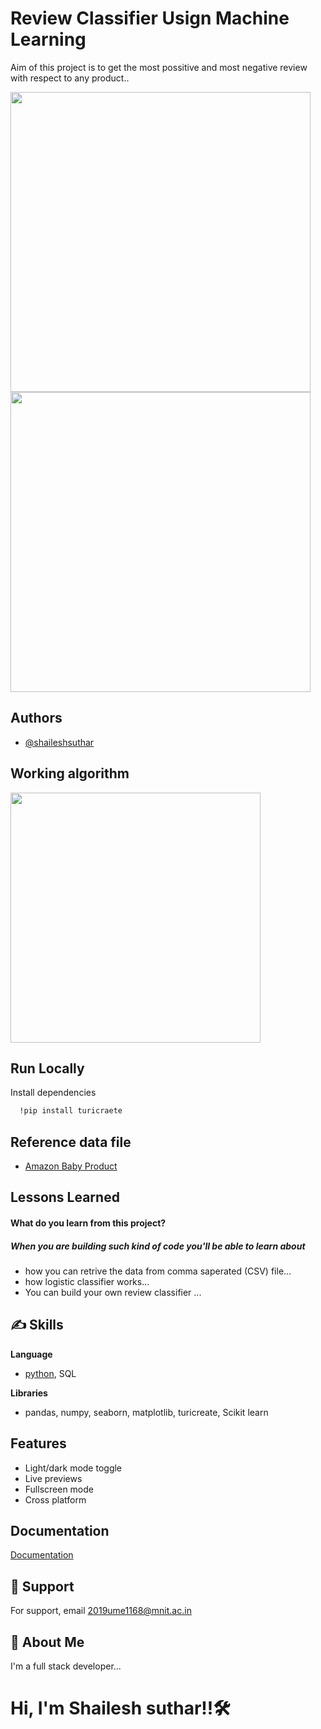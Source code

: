 
# Review Classifier Usign Machine Learning  

Aim of this project is to get the most possitive and most negative review with respect to any product..

<p float='left'>
  <img src='https://i0.wp.com/thecleverprogrammer.com/wp-content/uploads/2020/05/Presentation1.png?w=1280&ssl=1' width=480>
  <img src='https://lena-voita.github.io/resources/lectures/text_clf/intro/example_movie-min.png' width=480>  
</p>

                                                                                                               
## Authors

- [@shaileshsuthar](https://github.com/shaileshsuthar675/)


## Working algorithm

<p float='left'>
  <img src='https://media.geeksforgeeks.org/wp-content/uploads/classification-task.png' width=400>
</p>


## Run Locally

Install dependencies

```bash
  !pip install turicraete
```
## Reference data file
- [Amazon Baby Product](https://drive.google.com/file/d/1kQkWSvYMzCwaSZXq-248xuBGjlshseN5/view?usp=sharing)

## Lessons Learned
#### What do you learn from this project?
##### When you are building such kind of code you'll be able to learn about
- how you can retrive the data from comma saperated (CSV) file...
- how logistic classifier works...
- You can build your own review classifier ...

## ✍️ Skills
**Language**
- [python](https://www.python.org/), SQL

**Libraries**
- pandas, numpy, seaborn, matplotlib, turicreate, Scikit learn 


## Features

- Light/dark mode toggle
- Live previews
- Fullscreen mode
- Cross platform


## Documentation

[Documentation](https://linktodocumentation)



## 🤙 Support

For support, email 2019ume1168@mnit.ac.in


## 🚀 About Me
I'm a full stack developer...
# Hi, I'm Shailesh suthar!!🛠 
